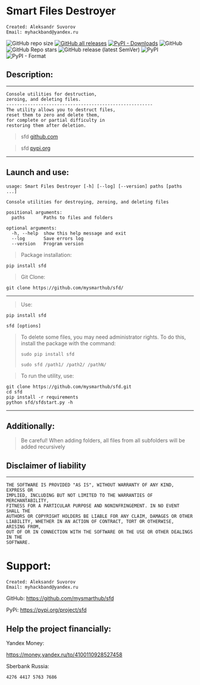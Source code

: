 Smart Files Destroyer
===

    Created: Aleksandr Suvorov
    Email: myhackband@yandex.ru
![GitHub repo size](https://img.shields.io/github/repo-size/mysmarthub/sfd)
[![GitHub all releases](https://img.shields.io/github/downloads/mysmarthub/sfd/total?label=github%20downloads)](https://github.com/mysmarthub/sfd/)
[![PyPI - Downloads](https://img.shields.io/pypi/dm/sfd?label=pypi%20downloads)](https://pypi.org/project/sfd)
![GitHub](https://img.shields.io/github/license/mysmarthub/sfd)
![GitHub Repo stars](https://img.shields.io/github/stars/mysmarthub/sfd?style=social)
![GitHub release (latest SemVer)](https://img.shields.io/github/v/release/mysmarthub/sfd)
![PyPI](https://img.shields.io/pypi/v/sfd)
![PyPI - Format](https://img.shields.io/pypi/format/sfd)



Description:
---
---
    Console utilities for destruction,
    zeroing, and deleting files.
    -------------------------------------------------------
    The utility allows you to destruct files, 
    reset them to zero and delete them, 
    for complete or partial difficulty in 
    restoring them after deletion.

>sfd [github.com](http://github.com/mysmarthub/sfd/)

>sfd [pypi.org](http://github.com/mysmarthub/sfd/)

---
Launch and use:
---
```
usage: Smart Files Destroyer [-h] [--log] [--version] paths [paths ...]

Console utilities for destroying, zeroing, and deleting files

positional arguments:
  paths       Paths to files and folders

optional arguments:
  -h, --help  show this help message and exit
  --log       Save errors log
  --version   Program version
```

>Package installation:

`pip install sfd`

>Git Clone:

`git clone https://github.com/mysmarthub/sfd/`

---

>Use:

`pip install sfd`

`sfd [options]`

>To delete some files, you may need administrator rights. 
> To do this, install the package with the command:
> 
>`sudo pip install sfd`
> 
>`sudo sfd /path1/ /path2/ /pathN/`

>To run the utility, use:

```
git clone https://github.com/mysmarthub/sfd.git
cd sfd
pip install -r requirements
python sfd/sfdstart.py -h
```
---

Additionally:
---
>Be careful! When adding folders, all files from all subfolders 
will be added recursively


Disclaimer of liability
---
---
    THE SOFTWARE IS PROVIDED "AS IS", WITHOUT WARRANTY OF ANY KIND, EXPRESS OR
    IMPLIED, INCLUDING BUT NOT LIMITED TO THE WARRANTIES OF MERCHANTABILITY,
    FITNESS FOR A PARTICULAR PURPOSE AND NONINFRINGEMENT. IN NO EVENT SHALL THE
    AUTHORS OR COPYRIGHT HOLDERS BE LIABLE FOR ANY CLAIM, DAMAGES OR OTHER
    LIABILITY, WHETHER IN AN ACTION OF CONTRACT, TORT OR OTHERWISE, ARISING FROM,
    OUT OF OR IN CONNECTION WITH THE SOFTWARE OR THE USE OR OTHER DEALINGS IN THE
    SOFTWARE.


Support:
===
    Created: Aleksandr Suvorov
    Email: myhackband@yandex.ru

GitHub: https://github.com/mysmarthub/sfd

PyPi: https://pypi.org/project/sfd

Help the project financially:
---
Yandex Money: 

https://money.yandex.ru/to/4100110928527458

Sberbank Russia: 

`4276 4417 5763 7686`
